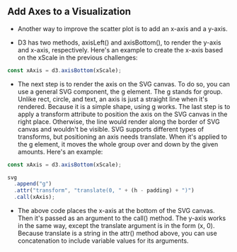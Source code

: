 ## Add Axes to a Visualization

- Another way to improve the scatter plot is to add an x-axis and a y-axis.

- D3 has two methods, axisLeft() and axisBottom(), to render the y-axis and x-axis, respectively. Here's an example to create the x-axis based on the xScale in the previous challenges:

```javascript
const xAxis = d3.axisBottom(xScale);
```

- The next step is to render the axis on the SVG canvas. To do so, you can use a general SVG component, the g element. The g stands for group. Unlike rect, circle, and text, an axis is just a straight line when it's rendered. Because it is a simple shape, using g works. The last step is to apply a transform attribute to position the axis on the SVG canvas in the right place. Otherwise, the line would render along the border of SVG canvas and wouldn't be visible. SVG supports different types of transforms, but positioning an axis needs translate. When it's applied to the g element, it moves the whole group over and down by the given amounts. Here's an example:

```javascript
const xAxis = d3.axisBottom(xScale);

svg
  .append("g")
  .attr("transform", "translate(0, " + (h - padding) + ")")
  .call(xAxis);
```

- The above code places the x-axis at the bottom of the SVG canvas. Then it's passed as an argument to the call() method. The y-axis works in the same way, except the translate argument is in the form (x, 0). Because translate is a string in the attr() method above, you can use concatenation to include variable values for its arguments.
